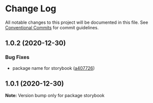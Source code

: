 # Change Log

All notable changes to this project will be documented in this file.
See [Conventional Commits](https://conventionalcommits.org) for commit guidelines.

## 1.0.2 (2020-12-30)


### Bug Fixes

* package name for storybook ([a407726](https://github.com/nielsen-oss/superset-viz-plugins/commit/a4077261cafd82b260597d4bd5d7e67038f9baa9))





## 1.0.1 (2020-12-30)

**Note:** Version bump only for package storybook
